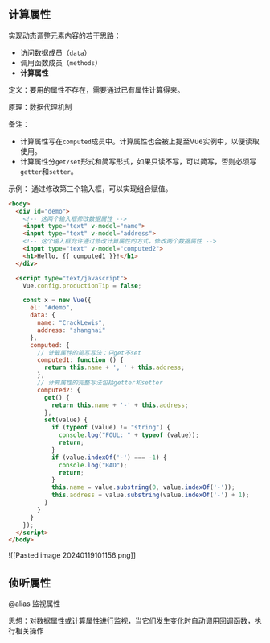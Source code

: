 
## 计算属性

实现动态调整元素内容的若干思路：
- 访问数据成员（`data`）
- 调用函数成员（`methods`）
- **计算属性**

定义：要用的属性不存在，需要通过已有属性计算得来。

原理：数据代理机制

备注：
- 计算属性写在`computed`成员中。计算属性也会被上提至Vue实例中，以便读取使用。
- 计算属性分`get/set`形式和简写形式，如果只读不写，可以简写，否则必须写`getter`和`setter`。

示例：
通过修改第三个输入框，可以实现组合赋值。

```html
<body>
  <div id="demo">
    <!-- 这两个输入框修改数据属性 -->
    <input type="text" v-model="name">
    <input type="text" v-model="address">
    <!-- 这个输入框允许通过修改计算属性的方式，修改两个数据属性 -->
    <input type="text" v-model="computed2">
    <h1>Hello, {{ computed1 }}!</h1>
  </div>

  <script type="text/javascript">
    Vue.config.productionTip = false;

    const x = new Vue({
      el: "#demo",
      data: {
        name: "CrackLewis",
        address: "shanghai"
      },
      computed: {
        // 计算属性的简写写法：只get不set
        computed1: function () {
          return this.name + ', ' + this.address;
        },
        // 计算属性的完整写法包括getter和setter
        computed2: {
          get() {
            return this.name + '-' + this.address;
          },
          set(value) {
            if (typeof (value) != "string") {
              console.log("FOUL: " + typeof (value));
              return;
            }
            if (value.indexOf('-') === -1) {
              console.log("BAD");
              return;
            }
            this.name = value.substring(0, value.indexOf('-'));
            this.address = value.substring(value.indexOf('-') + 1);
          }
        }
      }
    });
  </script>
</body>
```

![[Pasted image 20240119101156.png]]

## 侦听属性

@alias 监视属性

思想：对数据属性或计算属性进行监视，当它们发生变化时自动调用回调函数，执行相关操作

